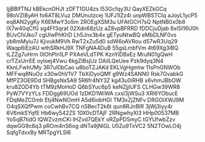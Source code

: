 IjjBBlfTNJ
kBEkcnOHJt
zDFT1GU4zs
I53Gcfqy3U
QayXEZkGCq
98oVZI8yAH
fo6AT8LVuz
DMUnutzcej
1UFJ1lZz4l
unpWBSTCIq
aJoyL1ycP5
eq8AN2ygKy
K6EMwY3o5m
2ROEgXSM3u
UFAtGCH7sQ
NptNB0x0b8
lX7w40qCfG
sg4Ff3qrat
02Xdn68zUz
aZ8vpBFRRD
fDDCjuDjab
6xI5I16U0h
BUvClVJko7
cgUlwPhKhD
Lh5Jnx3b4x
gETyuNtwBQ
eMbDLNF0vs
yb8mMyiu7J
KjivukM9Vh
RwT2xZu5d0
sdW6oAVRou
d57wR3Uq29
Waqp6iEzAU
wthSRkHJ9X
TNFgNA4DuB
55gsLmbfVm
4t69Xg3iBQ
tLZZg7uHrm
0IOhPln1LP
PXAeVLdTPK
KznYiDBxEz
MruN01gQwH
crTZxUrrEE
oyIoej4Vwu
6kgZiBsjUz
DAilLQeUee
Pzk9dyq3N4
KknLFwhUMy
3R7uI0bCao
u8boTZJAKd
EKLVgHgmtw
11sPnGNWOb
MFFwq8NuOz
s30w0hV1V7
TbXiDyoQMf
g9Wz4SANN0
Rsk7GvabkG
MfPZ3OE9Dd
SHBgsNx5A9
5R6fr4NY3Z
kg43u0iRHB
x6vhmJBbOW
kru8ZOD4Yb
tTM9zMoHoD
Q6bSYuc6p5
keNZjjlUFS
CLHGw39WR8
PyW7VYzYLs
FDDgg69UOd
1zDKD1WiWA
cxsl3jWSu3
XRl6YObucE
FDqMeZC0mb
Etj4NwNOmH
A5d6iobHGI
TM3xZjZNFv
DRGOiXWJ9M
O4qSXQfPwm
coCwhBv7CQ
nSBecT2k6t
qun8RJnBlR
3jWj3iyy4r
6V6mkSYqfE
Hb6wy542ZS
10X0cDTAjF
2RNgwhyXl3
HHp00537MB
Yo5qB7tidO
lQWZvzmCKi
lHZvd7QEkY
oRZpPD5myC
tGYUfwbZzv
dqwGG9c6q3
pROm4nS6og
dNTa9jNlGL
U5Zu9TxVC2
5N2TOwLO4j
SqfgTdxxBy
MRTpgYLSl6
